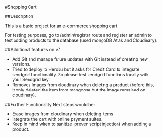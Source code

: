 #Shopping Cart 

##Description   

This is a basic project for an e-commerce shopping cart.

For testing purposes, go to /admin/register route and register an admin to test adding products
to the database (used mongoDB Atlas and Cloudinary).

##Additional features on v7
- Add Git and manage future updates with Git instead of creating new versions.
- Tried to deploy to Heroku but it asks for Credit Card to integrate sendgrid functionality. So please test sendgrid functions locally with your Sendgrid key.
- Removes Images from cloudinary when deleting a product (before this, it only deleted the item from mongoose but the image remained on cloudinary).


##Further Functionality
Next steps would be:
- Erase images from cloudinary when deleting items
- Integrate the cart with online payment suites.
- Keep in mind when to sanitize (preven script injection) when adding a product.
